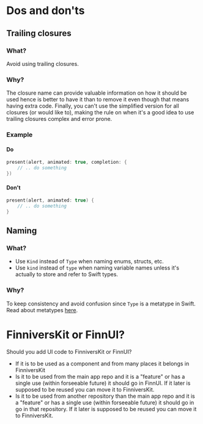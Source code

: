 # Dos and don'ts

## Trailing closures

### What?
Avoid using trailing closures.

### Why?
The closure name can provide valuable information on how it should be used hence is better to have it than to remove it even though that means having extra code. Finally, you can't use the simplified version for all closures (or would like to), making the rule on when it's a good idea to use trailing closures complex and error prone.

### Example

#### Do
```swift
present(alert, animated: true, completion: {
    // .. do something
})
```

#### Don't
```swift
present(alert, animated: true) {
    // .. do something
}
```

## Naming

### What?
- Use `Kind` instead of `Type` when naming enums, structs, etc.
- Use `kind` instead of `type` when naming variable names unless it's actually to store and refer to Swift types.

### Why?
To keep consistency and avoid confusion since `Type` is a metatype in Swift. Read about metatypes [here]( https://docs.swift.org/swift-book/ReferenceManual/Types.html#).


# FinniversKit or FinnUI?
Should you add UI code to FinniversKit or FinnUI? 
- If it is to be used as a component and from many places it belongs in FinniversKit
- Is it to be used from the main app repo and it is a "feature" or has a single use (within forseeable future) it should go in FinnUI. If it later is supposed to be reused you can move it to FinniversKit.
- Is it to be used from another repository than the main app repo and it is a "feature" or has a single use (within forseeable future) it should go in go in that repository. If it later is supposed to be reused you can move it to FinniversKit.
